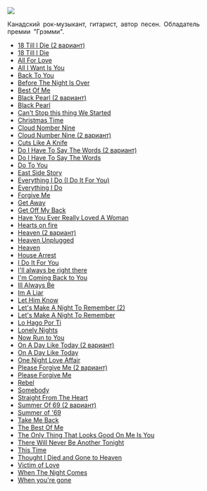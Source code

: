 ![](/songs/abc/Adams%20Bryan/adams_bryan.jpg)  

Канадский рок-музыкант, гитарист, автор песен. Обладатель премии "Грэмми".

* [18 Till I Die (2 вариант)](/songs/abc/Adams%20Bryan/18%20Till%20I%20Die%20(2%20вариант))
* [18 Till I Die](/songs/abc/Adams%20Bryan/18%20Till%20I%20Die)
* [All For Love](/songs/abc/Adams%20Bryan/All%20For%20Love)
* [All I Want Is You](/songs/abc/Adams%20Bryan/All%20I%20Want%20Is%20You)
* [Back To You](/songs/abc/Adams%20Bryan/Back%20To%20You)
* [Before The Night Is Over](/songs/abc/Adams%20Bryan/Before%20The%20Night%20Is%20Over)
* [Best Of Me](/songs/abc/Adams%20Bryan/Best%20Of%20Me)
* [Black Pearl (2 вариант)](/songs/abc/Adams%20Bryan/Black%20Pearl%20(2%20вариант))
* [Black Pearl](/songs/abc/Adams%20Bryan/Black%20Pearl)
* [Can't Stop this thing We Started](/songs/abc/Adams%20Bryan/Can't%20Stop%20this%20thing%20We%20Started)
* [Christmas Time](/songs/abc/Adams%20Bryan/Christmas%20Time)
* [Cloud Nomber Nine](/songs/abc/Adams%20Bryan/Cloud%20Nomber%20Nine)
* [Cloud Number Nine (2 вариант)](/songs/abc/Adams%20Bryan/Cloud%20Number%20Nine%20(2%20вариант))
* [Cuts Like A Knife](/songs/abc/Adams%20Bryan/Cuts%20Like%20A%20Knife)
* [Do I Have To Say The Words (2 вариант)](/songs/abc/Adams%20Bryan/Do%20I%20Have%20To%20Say%20The%20Words%20(2%20вариант))
* [Do I Have To Say The Words](/songs/abc/Adams%20Bryan/Do%20I%20Have%20To%20Say%20The%20Words)
* [Do To You](/songs/abc/Adams%20Bryan/Do%20To%20You)
* [East Side Story](/songs/abc/Adams%20Bryan/East%20Side%20Story)
* [Everything I Do (I Do It For You)](/songs/abc/Adams%20Bryan/Everything%20I%20Do%20(I%20Do%20It%20For%20You))
* [Everything I Do](/songs/abc/Adams%20Bryan/Everything%20I%20Do)
* [Forgive Me](/songs/abc/Adams%20Bryan/Forgive%20Me)
* [Get Away](/songs/abc/Adams%20Bryan/Get%20Away)
* [Get Off My Back](/songs/abc/Adams%20Bryan/Get%20Off%20My%20Back)
* [Have You Ever Really Loved A Woman](/songs/abc/Adams%20Bryan/Have%20You%20Ever%20Really%20Loved%20A%20Woman)
* [Hearts on fire](/songs/abc/Adams%20Bryan/Hearts%20on%20fire)
* [Heaven (2 вариант)](/songs/abc/Adams%20Bryan/Heaven%20(2%20вариант))
* [Heaven Unplugged](/songs/abc/Adams%20Bryan/Heaven%20Unplugged)
* [Heaven](/songs/abc/Adams%20Bryan/Heaven)
* [House Arrest](/songs/abc/Adams%20Bryan/House%20Arrest)
* [I Do It For You](/songs/abc/Adams%20Bryan/I%20Do%20It%20For%20You)
* [I'll always be right there](/songs/abc/Adams%20Bryan/I'll%20always%20be%20right%20there)
* [I'm Coming Back to You](/songs/abc/Adams%20Bryan/I'm%20Coming%20Back%20to%20You)
* [Ill Always Be](/songs/abc/Adams%20Bryan/Ill%20Always%20Be)
* [Im A Liar](/songs/abc/Adams%20Bryan/Im%20A%20Liar)
* [Let Him Know](/songs/abc/Adams%20Bryan/Let%20Him%20Know)
* [Let's Make A Night To Remember (2)](/songs/abc/Adams%20Bryan/Let's%20Make%20A%20Night%20To%20Remember%20(2))
* [Let's Make A Night To Remember](/songs/abc/Adams%20Bryan/Let's%20Make%20A%20Night%20To%20Remember)
* [Lo Hago Por Ti](/songs/abc/Adams%20Bryan/Lo%20Hago%20Por%20Ti)
* [Lonely Nights](/songs/abc/Adams%20Bryan/Lonely%20Nights)
* [Now Run to You](/songs/abc/Adams%20Bryan/Now%20Run%20to%20You)
* [On A Day Like Today (2 вариант)](/songs/abc/Adams%20Bryan/On%20A%20Day%20Like%20Today%20(2%20вариант))
* [On A Day Like Today](/songs/abc/Adams%20Bryan/On%20A%20Day%20Like%20Today)
* [One Night Love Affair](/songs/abc/Adams%20Bryan/One%20Night%20Love%20Affair)
* [Please Forgive Me (2 вариант)](/songs/abc/Adams%20Bryan/Please%20Forgive%20Me%20(2%20вариант))
* [Please Forgive Me](/songs/abc/Adams%20Bryan/Please%20Forgive%20Me)
* [Rebel](/songs/abc/Adams%20Bryan/Rebel)
* [Somebody](/songs/abc/Adams%20Bryan/Somebody)
* [Straight From The Heart](/songs/abc/Adams%20Bryan/Straight%20From%20The%20Heart)
* [Summer Of 69 (2 вариант)](/songs/abc/Adams%20Bryan/Summer%20Of%2069%20(2%20вариант))
* [Summer of '69](/songs/abc/Adams%20Bryan/Summer%20of%20'69)
* [Take Me Back](/songs/abc/Adams%20Bryan/Take%20Me%20Back)
* [The Best Of Me](/songs/abc/Adams%20Bryan/The%20Best%20Of%20Me)
* [The Only Thing That Looks Good On Me Is You](/songs/abc/Adams%20Bryan/The%20Only%20Thing%20That%20Looks%20Good%20On%20Me%20Is%20You)
* [There Will Never Be Another Tonight](/songs/abc/Adams%20Bryan/There%20Will%20Never%20Be%20Another%20Tonight)
* [This Time](/songs/abc/Adams%20Bryan/This%20Time)
* [Thought I Died and Gone to Heaven](/songs/abc/Adams%20Bryan/Thought%20I%20Died%20and%20Gone%20to%20Heaven)
* [Victim of Love](/songs/abc/Adams%20Bryan/Victim%20of%20Love)
* [When The Night Comes](/songs/abc/Adams%20Bryan/When%20The%20Night%20Comes)
* [When you're gone](/songs/abc/Adams%20Bryan/When%20you're%20gone)
